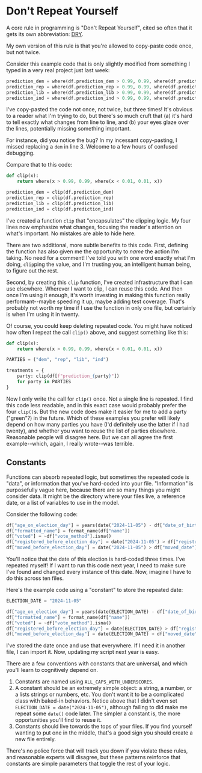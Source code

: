 # Don't Repeat Yourself
A core rule in programming is "Don't Repeat Yourself", cited so often that it gets its own abbreviation: [DRY](https://en.wikipedia.org/wiki/Don%27t_repeat_yourself).

My own version of this rule is that you're allowed to copy-paste code once, but not twice.

Consider this example code that is only slightly modified from something I typed in a very real project just last week:

```python
prediction_dem = where(df.prediction_dem > 0.99, 0.99, where(df.prediction_dem < 0.01, 0.01, df.prediction_dem))
prediction_rep = where(df.prediction_rep > 0.99, 0.99, where(df.prediction_rep < 0.01, 0.01, df.prediction_rep))
prediction_lib = where(df.prediction_lib > 0.99, 0.99, where(df.prediction_dem < 0.01, 0.01, df.prediction_lib))
prediction_ind = where(df.prediction_ind > 0.99, 0.99, where(df.prediction_ind < 0.01, 0.01, df.prediction_ind))
```

I've copy-pasted the code not once, not twice, but three times! It's obvious to a reader what I'm trying to do, but there's so much cruft that (a) it's hard to tell exactly what changes from line to line, and (b) your eyes glaze over the lines, potentially missing something important.

For instance, did you notice the bug? In my incessant copy-pasting, I missed replacing a `dem` in line 3. Welcome to a few hours of confused debugging.

Compare that to this code:

```python
def clip(x):
    return where(x > 0.99, 0.99, where(x < 0.01, 0.01, x))

prediction_dem = clip(df.prediction_dem)
prediction_rep = clip(df.prediction_rep)
prediction_lib = clip(df.prediction_lib)
prediction_ind = clip(df.prediction_ind)
```

I've created a function `clip` that "encapsulates" the clipping logic. My four lines now emphasize what changes, focusing the reader's attention on what's important. No mistakes are able to hide here.

There are two additional, more subtle benefits to this code. First, defining the function has also given me the opportunity to *name* the action I'm taking. No need for a comment! I've told you with one word exactly what I'm doing, `clip`ping the value, and I'm trusting you, an intelligent human being, to figure out the rest.

Second, by creating this `clip` function, I've created infrastructure that I can use elsewhere. Wherever I want to clip, I can reuse this code. And then once I'm using it enough, it's worth investing in making this function really performant--maybe speeding it up, maybe adding test coverage. That's probably not worth my time if I use the function in only one file, but certainly is when I'm using it in twenty.

Of course, you could keep deleting repeated code. You might have noticed how often I repeat the call `clip()` above, and suggest something like this:

```python
def clip(x):
    return where(x > 0.99, 0.99, where(x < 0.01, 0.01, x))

PARTIES = ("dem", "rep", "lib", "ind")

treatments = {
    party: clip(df[f"prediction_{party}"])
    for party in PARTIES
}
```

Now I only write the call for `clip()` once. Not a single line is repeated. I find this code less readable, and in this exact case would probably prefer the four `clip()`s. But the new code does make it easier for me to add a party ("green"?) in the future. Which of these examples you prefer will likely depend on how many parties you have (I'd definitely use the latter if I had twenty), and whether you want to reuse the list of parties elsewhere. Reasonable people will disagree here. But we can all agree the first example--which, again, I really wrote--was terrible.

## Constants
Functions can absorb repeated logic, but sometimes the repeated code is "data", or information that you've hard-coded into your file. "Information" is purposefully vague here, because there are so many things you might consider data. It might be the directory where your files live, a reference date, or a list of variables to use in the model.

Consider the following code:

```python
df["age_on_election_day"] = years(date("2024-11-05") - df["date_of_birth"])
df["formatted_name"] = format_name(df["name"])
df["voted"] = ~df["vote_method"].isna()
df["registered_before_election_day"] = date("2024-11-05") > df["registration_date"]
df["moved_before_election_day"] = date("2024-11-05") > df["moved_date"]
```

You'll notice that the date of this election is hard-coded three times. I've repeated myself! If I want to run this code next year, I need to make sure I've found and changed every instance of this date. Now, imagine I have to do this across ten files.

Here's the example code using a "constant" to store the repeated date:

```python
ELECTION_DATE = "2024-11-05"

df["age_on_election_day"] = years(date(ELECTION_DATE) - df["date_of_birth"])
df["formatted_name"] = format_name(df["name"])
df["voted"] = ~df["vote_method"].isna()
df["registered_before_election_day"] = date(ELECTION_DATE) > df["registration_date"]
df["moved_before_election_day"] = date(ELECTION_DATE) > df["moved_date"]
```

I've stored the date once and use that everywhere. If I need it in another file, I can import it. Now, updating my script next year is easy.

There are a few conventions with constants that are universal, and which you'll learn to cognitively depend on.
1. Constants are named using `ALL_CAPS_WITH_UNDERSCORES`.
2. A constant should be an extremely simple object: a string, a number, or a lists strings or numbers, etc. You don't want it to be a complicated class with baked-in behaviors. Notice above that I didn't even set `ELECTION_DATE = date("2024-11-05")`, although failing to did make me repeat some `date()` code later. The simpler a constant is, the more opportunities you'll find to reuse it.
3. Constants should live towards the tops of your files. If you find yourself wanting to put one in the middle, that's a good sign you should create a new file entirely.

There's no police force that will track you down if you violate these rules, and reasonable experts will disagree, but these patterns reinforce that constants are simple parameters that toggle the rest of your logic.
